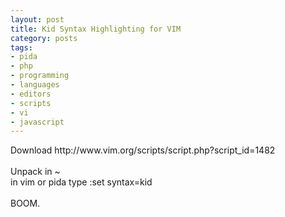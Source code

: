 ```yaml
---
layout: post
title: Kid Syntax Highlighting for VIM
category: posts
tags:
- pida
- php
- programming
- languages
- editors
- scripts
- vi
- javascript
---
```

<p>Download http://www.vim.org/scripts/script.php?script_id=1482<br /> <br /> Unpack in ~<br /> in vim or pida type :set syntax=kid<br /> <br /> BOOM.<br /></p>
